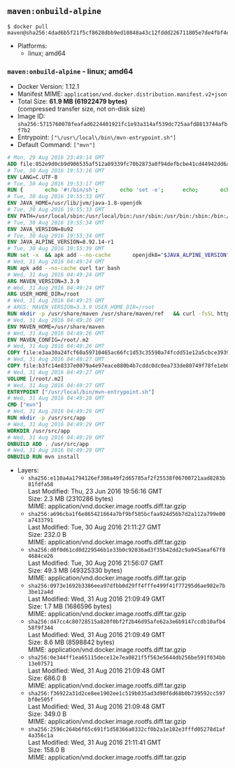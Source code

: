 ## `maven:onbuild-alpine`

```console
$ docker pull maven@sha256:4dad6b5f21f5cf8628dbb9ed10848a43c12fddd226711805e7de4fbf4e1ef271
```

-	Platforms:
	-	linux; amd64

### `maven:onbuild-alpine` - linux; amd64

-	Docker Version: 1.12.1
-	Manifest MIME: `application/vnd.docker.distribution.manifest.v2+json`
-	Total Size: **61.9 MB (61922479 bytes)**  
	(compressed transfer size, not on-disk size)
-	Image ID: `sha256:5715760078feafad6224401921fc1e93a314af539dc725aafd8813744afbf7b2`
-	Entrypoint: `["\/usr\/local\/bin\/mvn-entrypoint.sh"]`
-	Default Command: `["mvn"]`

```dockerfile
# Mon, 29 Aug 2016 23:49:14 GMT
ADD file:852e9d0cb9d906535af512a89339fc70b2873a0f94defbcbe41cd44942dd6ac8 in / 
# Tue, 30 Aug 2016 19:53:16 GMT
ENV LANG=C.UTF-8
# Tue, 30 Aug 2016 19:53:17 GMT
RUN { 		echo '#!/bin/sh'; 		echo 'set -e'; 		echo; 		echo 'dirname "$(dirname "$(readlink -f "$(which javac || which java)")")"'; 	} > /usr/local/bin/docker-java-home 	&& chmod +x /usr/local/bin/docker-java-home
# Tue, 30 Aug 2016 19:55:33 GMT
ENV JAVA_HOME=/usr/lib/jvm/java-1.8-openjdk
# Tue, 30 Aug 2016 19:55:33 GMT
ENV PATH=/usr/local/sbin:/usr/local/bin:/usr/sbin:/usr/bin:/sbin:/bin:/usr/lib/jvm/java-1.8-openjdk/jre/bin:/usr/lib/jvm/java-1.8-openjdk/bin
# Tue, 30 Aug 2016 19:55:34 GMT
ENV JAVA_VERSION=8u92
# Tue, 30 Aug 2016 19:55:34 GMT
ENV JAVA_ALPINE_VERSION=8.92.14-r1
# Tue, 30 Aug 2016 19:55:39 GMT
RUN set -x 	&& apk add --no-cache 		openjdk8="$JAVA_ALPINE_VERSION" 	&& [ "$JAVA_HOME" = "$(docker-java-home)" ]
# Wed, 31 Aug 2016 04:49:24 GMT
RUN apk add --no-cache curl tar bash
# Wed, 31 Aug 2016 04:49:24 GMT
ARG MAVEN_VERSION=3.3.9
# Wed, 31 Aug 2016 04:49:24 GMT
ARG USER_HOME_DIR=/root
# Wed, 31 Aug 2016 04:49:25 GMT
# ARGS: MAVEN_VERSION=3.3.9 USER_HOME_DIR=/root
RUN mkdir -p /usr/share/maven /usr/share/maven/ref   && curl -fsSL http://apache.osuosl.org/maven/maven-3/$MAVEN_VERSION/binaries/apache-maven-$MAVEN_VERSION-bin.tar.gz     | tar -xzC /usr/share/maven --strip-components=1   && ln -s /usr/share/maven/bin/mvn /usr/bin/mvn
# Wed, 31 Aug 2016 04:49:26 GMT
ENV MAVEN_HOME=/usr/share/maven
# Wed, 31 Aug 2016 04:49:26 GMT
ENV MAVEN_CONFIG=/root/.m2
# Wed, 31 Aug 2016 04:49:26 GMT
COPY file:e3aa30a24fcf60a59710465ac66fc1d53c35590a74fcdd51e12a5cbce393904b in /usr/local/bin/mvn-entrypoint.sh 
# Wed, 31 Aug 2016 04:49:27 GMT
COPY file:b3fc14e8337e0079a4e97eace880b4b7cddc0dc0ea733de80749f78fe1eb089a in /usr/share/maven/ref/ 
# Wed, 31 Aug 2016 04:49:27 GMT
VOLUME [/root/.m2]
# Wed, 31 Aug 2016 04:49:27 GMT
ENTRYPOINT ["/usr/local/bin/mvn-entrypoint.sh"]
# Wed, 31 Aug 2016 04:49:28 GMT
CMD ["mvn"]
# Wed, 31 Aug 2016 04:49:29 GMT
RUN mkdir -p /usr/src/app
# Wed, 31 Aug 2016 04:49:29 GMT
WORKDIR /usr/src/app
# Wed, 31 Aug 2016 04:49:29 GMT
ONBUILD ADD . /usr/src/app
# Wed, 31 Aug 2016 04:49:29 GMT
ONBUILD RUN mvn install
```

-	Layers:
	-	`sha256:e110a4a1794126ef308a49f2d65785af2f25538f06700721aad8283b81fdfa58`  
		Last Modified: Thu, 23 Jun 2016 19:56:16 GMT  
		Size: 2.3 MB (2310286 bytes)  
		MIME: application/vnd.docker.image.rootfs.diff.tar.gzip
	-	`sha256:a696cba1f6e865421664a7bf9bf585bcfaa924d56b7d2a112a799e00a7433791`  
		Last Modified: Tue, 30 Aug 2016 21:11:27 GMT  
		Size: 232.0 B  
		MIME: application/vnd.docker.image.rootfs.diff.tar.gzip
	-	`sha256:d0f0d61cd0d229546b1e33b0c92036ad3f35b42dd2c9a945aeaf67f84684ce26`  
		Last Modified: Tue, 30 Aug 2016 21:56:07 GMT  
		Size: 49.3 MB (49325330 bytes)  
		MIME: application/vnd.docker.image.rootfs.diff.tar.gzip
	-	`sha256:0973e1692b3386eea97dfbb0d29ff4fffe499f41f77295d6ae982e7b3be12a4d`  
		Last Modified: Wed, 31 Aug 2016 21:09:49 GMT  
		Size: 1.7 MB (1686596 bytes)  
		MIME: application/vnd.docker.image.rootfs.diff.tar.gzip
	-	`sha256:d47cc4c80728515a820f0bf2f2b46d95afe62a3e6b9147ccdb10afb458f9f344`  
		Last Modified: Wed, 31 Aug 2016 21:09:49 GMT  
		Size: 8.6 MB (8598842 bytes)  
		MIME: application/vnd.docker.image.rootfs.diff.tar.gzip
	-	`sha256:0e344ff1ea65115dece12e7ea0821f5f563e5644db256be591f034bb13e07571`  
		Last Modified: Wed, 31 Aug 2016 21:09:48 GMT  
		Size: 686.0 B  
		MIME: application/vnd.docker.image.rootfs.diff.tar.gzip
	-	`sha256:f36922a31d2ce8ee1902ee1c519b035ad3d98f6d68b0b739592cc597bf0e505f`  
		Last Modified: Wed, 31 Aug 2016 21:09:48 GMT  
		Size: 349.0 B  
		MIME: application/vnd.docker.image.rootfs.diff.tar.gzip
	-	`sha256:2596c264b6f65c691f1d58366a0332cf0b2a1e102e3fffd05278d1af4a356c1a`  
		Last Modified: Wed, 31 Aug 2016 21:11:41 GMT  
		Size: 158.0 B  
		MIME: application/vnd.docker.image.rootfs.diff.tar.gzip
